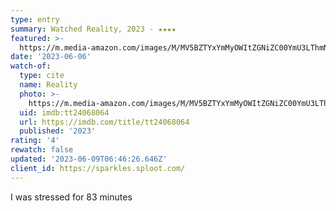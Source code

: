 ```yaml
---
type: entry
summary: Watched Reality, 2023 - ★★★★
featured: >-
  https://m.media-amazon.com/images/M/MV5BZTYxYmMyOWItZGNiZC00YmU3LThmNGUtZjdlYzhmNjc1N2YxXkEyXkFqcGdeQXVyMTkxNjUyNQ@@._V1_SX300.jpg
date: '2023-06-06'
watch-of:
  type: cite
  name: Reality
  photo: >-
    https://m.media-amazon.com/images/M/MV5BZTYxYmMyOWItZGNiZC00YmU3LThmNGUtZjdlYzhmNjc1N2YxXkEyXkFqcGdeQXVyMTkxNjUyNQ@@._V1_SX300.jpg
  uid: imdb:tt24068064
  url: https://imdb.com/title/tt24068064
  published: '2023'
rating: '4'
rewatch: false
updated: '2023-06-09T06:46:26.646Z'
client_id: https://sparkles.sploot.com/
---
```

I was stressed for 83 minutes

